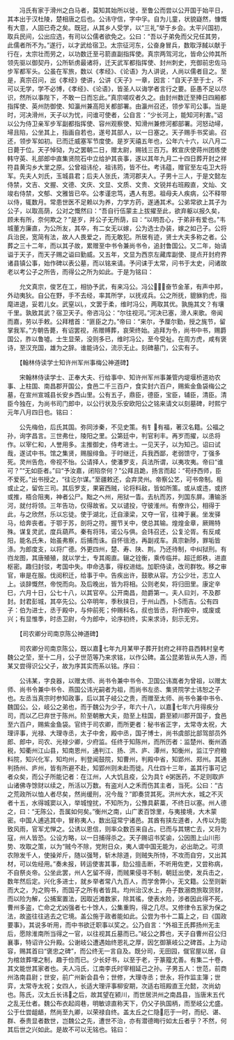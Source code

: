 <!-- { "loadSidebar": true } -->
　　冯氏有家于滑州之白马者，莫知其始所以徙，至鲁公而尝以公开国于始平日，其本出于汉杜陵，楚相唐之后也。公讳守信，字中孚。自为儿童，状貌嶷然，慷慨有大意，人固已奇之矣。既冠，从其乡人受学，以“三礼”举于乡会。太平兴国初，取兵民间，公出应选，有司以公儒者欲免之。公曰：“吾以子弟免而父兄任其劳，此儒者所不为。”遂行，以才武给宿卫。太宗征河东，公奋身冒兵，数取浮馘以献于行在，太宗壮而劳之，以功数迁至弓箭直副指挥使。真宗两驾河北，皆命公帅其所领先驱以御契丹，公所斩虏最诸将，迁天武军都指挥使、封州刺史，充御前忠佐马步军都军头。公虽在军旅，数以《孝经》、《论语》为人讲说，人尚以儒者目之。至是，真宗召问，出《孝经》使讲，公讲《天子》一章，因言：“自天子至于士，不可以无学，学不必博，《孝经》、《论语》，皆圣人以诲学者言行之要。臣愚不足以尽识，然所以事陛下，不敢一日而忘此。”真宗嗟叹者久之。由封州数迁至捧日四厢都指挥使、英州防御使、知瀛州兼高阳关都部署。由瀛州召还，领步军司公事。当是时，河决滑州，天子以为忧，问谁可使者，公自言：“少长河上，能知河利害。”诏以公为侍卫亲军步军副都指挥使、容州观察使、知滑州兼修河都部署。河怒动埽，埽且陷，公坐其上，指画自若也，遂号其部人，以一日塞之。天子赐手书奖谕。召还，领步军如初。已而迁威塞军节度使。是岁天禧五年也，公年六十六，以八月二日薨于位。天子悼恸，为之罢朝二日，赠太尉，赐钱三百万。敕宣庆使蒋州团练使韩守英、礼部郎中直集贤院石中立给护其丧事，遂以其年九月二十四日葬开封之祥符县黄沟乡大里之原。公曾祖讳伦，祖讳筠，皆不仕。考讳蕴，赠官至左屯卫大将军。先夫人刘氏，玉城县君；后夫人张氏，清河郡夫人。子男十三人，于是文懿左侍禁，文吉、文握、文德、文庆、文显、文质、文贵、文锐并右班殿直，文灿、文竣右侍禁，文郁、文雅皆已卒。公孝谨忠笃，遇人有恩。祖母夫人疾病，公不释带以侍，辄数月。常患世医不足赖以为养，力学方药，遂通其术。公弟常欲上其子为公子，以取高荫，公对之慨然曰：“吾自行伍蒙主上拔擢至此，欲弃躯以报久矣，顾未有所，奈何欺之？”是岁，并公子无所荫，曰：“以明吾心，于弟非有爱也。”韦城董方廉直，为公所友，其卒，有二女无以嫁，公为选士办装，嫁之如己子。公将兵治民，宽简有法，故人人畏爱之，而无敢犯。所居有迹，贤士大夫多称之者。公葬之三十二年，而以其子故，累赠至中书令兼尚书令，追封鲁国公。又二年，始请谥于天子，而天子赐之谥曰勤威。又五年，文显为西京左藏库副使、提点开封府界诸县镇公事，始作碑以表公墓，而以铭来请。予问诔于太常，问书于太史，问诸故老以考公子之所告，而得公之所为如此。于是为铭曰：

　　允文真宗，俊艺在工，相协予武，有来冯公。冯公，奋节金革，有声中邦，外动夷狄。自公在野，手不去经，率其所学，以抚戎兵。公之所抚，貔貅豹虎，指麾进退，妥若儿女。武窒以，文罢于柔，维时冯公，两取其优。孰施其文？有壤千里。孰致其武？宿卫天子。帝咨冯公：“尔往视河。”河决已塞，滑人来歌。帝闻而嘉，劳以手敕。公拜稽首：“匪臣之力。”帝曰：“来尔，予厘尔勤，授之旄节，留掌我军。”方朝告薨，有诏罢视，吊赠赙葬，哀荣终始。追拜为令，尚书中书，赐爵国公，胙以鲁墟。士生显荣，没则多已，维时冯公，至今受祉。在周方虎，咸有褒诗，至汉充国，雄为之辞。谁能诗公，流示无止。刻碑墓门，公实有子。

　　【翰林侍读学士知许州军州事梅公神道碑】

　　宋翰林侍读学士、正奉大夫、行给事中、知许州军州事兼管内堤堰桥道劝农事、上柱国、南昌郡开国公，食邑二千三百户，食实封六百户，赐紫金鱼袋梅公之墓，在宣州宣城县长安乡西山里。公有五子，鼎臣，德臣，宝臣，辅臣，清臣。清臣今独在，为尚书司门郎中，以公行状及乐安欧阳公之铭来请文以刻墓碑，时熙宁元年八月四日也。铭曰：

　　公先梅伯，后氏其国。弥同涉秦，不见史策。有钅有福，著汉名籍。公福之孙，询字昌言。三世弗仕，陵阳之里。公第廷中，判官利丰。再岁而擢，以丞将作。以宰仁和，人誉用多。主推御史，侍考进士。一见天子，以为知己。诏曰试哉，遂试中书。馆之集贤，赐服绯鱼。于时继迁，兵我西鄙，老弱馈守，丁强多死。灵州告危，帝视不怡。公请择人，使潘罗支，兵法所谓，以夷攻夷。帝曰“谁可？”“无如臣者。”曰“予汝嘉，闭陷奈何？”公拜且跪，扬言而起：“苟纾西师，臣不爱死。”出书授之，“往讫尔谋。”至疆敕还，会弃灵州。帝察公艺，可书帝制。相或止之，留佐三司。其后罗支，果窘西贼，论将料敌，皆如所策。或从或违，或挤或推，梧合阻夷，神者公尸。黜之ヘ州，用狱一眚。去杭而苏，列国东屏。漕输浙河，就付将领。三年告功，仅得故省。又以谴投，守彼淮州。有僚许公，相得于此，与之欣然，乐以忘徒。使于湖北，迁自濠梁，又夺一官，往裨于襄。坐发驿马，给奔丧者。于鄂于苏，剖将之符。握节关中，使总其输。煌煌金章，厥赐特殊。谋复灵武，度兵葫芦。秦有将玮，诺公与俱。会玮召还，公复沦胥。有反咸阳，能名氏朱，始虽弗察，后捕而诛。自怀徂池，再副戎车。真宗新陟，罪垢皆涤。为郎度支，以将广德。外更四州，楚、寿、陕、荆。乃还待制，中纠狱刑。有岿龙图，其唐殖殖，就以学士，专其阁直。辍之铨衡，乘传临并。超迁郎秩，进直枢密。趣归封驳，考国中失。申命选事，得权进绌。加职侍读，改司群牧。移之审官，审是在服。伐阅积迁，给事于中。告疾出许，鼓歌从容。方公少壮，志立人上。谈辞慨然，帝悦而向。及后晚出，皆为将相。公则老矣，将归田里。康定辛巳，六月十日，公七十八，以其官卒。公开南昌，勋爵第一。夫人曰刘，不及郡封。封君彭城，其卒先公。公卒明年，季秋挟日，于州山西，卜而吉。公有四子：伯为进士，丞于殿中，与仲前死；仲赐科名，叔也皆丞，将作殿中，或废或兴；有显惟季，时丞卫尉，今为郎中，论序初终，实来求诗，刻示无穷。

　　【司农卿分司南京陈公神道碑】

　　司农卿分司南京陈公，既以嘉七年九月某甲子葬开封府之祥符县西韩村皇考魏公之茔，至十二月，公子世范等乃来求铭，以作公碑。盖公昆弟皆从先人游，而某又尝得识公父子，故为序其实而系以铭。序曰：

　　公讳某，字良器，以赠太师、尚书令兼中书令、卫国公讳嵩者为曾祖，以赠太师、尚书令兼中书令、燕国公讳光嗣者为祖，而尚书左丞、集贤院学士讳恕之子也。左丞当真宗时参知政事，后以其子岐公之贵，而赠至太师、尚书令兼中书令、魏国公。公，岐公之弟也，而于魏公为少子，年六十八，以嘉七年六月得疾分司，而以乙巳弃世于陈州。阶至朝散大夫，勋至上柱国，爵至颍川郡开国子，食邑至六百户，赐紫金鱼袋。官终于司农卿，而所更者：秘书省正字，太常寺太祝，大理评事，光禄、大理寺丞，太子中舍，殿中丞，国子博士，尚书虞部比部驾部员外郎、郎中，司农、光禄少卿，少府监。任终于知陈州，而所历者：监楚州、衡州酒税，知衢州江山县，知南恩州，通判江、扬、洪、庐、潭州，知衡州，监江宁府粮料院，知兴化军，知均州，判登闻鼓院，知曹州，判殿中省，知郢州、郑州。其通判扬州、庐州，皆有所避不赴，知郢州则未赴而徙。凡仕四十三年，盖其行事可记者众矣，而公子所能记者：在江州，人大饥且疫，公为具饣粥医药，不足则取庐山诸佛寺馀财以续之，所活以万数。有盗刈人之禾而伤其主者，当死。公曰：“古之荒政所以恤人者尽矣，然尚缓刑，况今哉？”即奏贷其死。洪州大水，城之不灭者十五，水得城窦以入，举城惶扰，不知所为，公豫具薪藁，不终日以塞。州人德之，曰：“无陈公，吾属如何矣。”衡州之南，山广袤百馀里，与夷接境，大木蒙密。中国人逋逃其中，冒称夷人，数出寇常宁诸邑。其酋有挟左道者，人传以为能致风雨，官军尤惮之。公诱以恩信，则率众数百来自占。已而与其甥亡去，又将为寇，州人皆恐。公设方略，以一日捕得杀之。天子赐诏书奖谕，公因图上山川形势、攻取之策，以为“贼今不除，党附日众，夷人谓中国无能为，必出助之。可须农隙发千人，使操斧斤，随以强弩，斩木除道，则贼失所恃，不攻而自穷，又出其材，可以佐经用。”奏未报，转运使害其事，劾公擅击断，不听用佐吏，又尝称病，不自祭炎帝。公坐此罢，州人乞留不得，而贼果侵寻不制，朝廷出使，发兵击之，数年然后定。兴化多进士，就乡举者常八九百人，而学舍弊小，无文籍。公至则新而大之，为之购书，而国子之所有者皆具。均州治汉水上，舟子数溺商旅取货财，而以险为解，公捕案置法，因取近滩数家，除其徭，使表水险，涉者因此得不死。曹州多盗，亡命之尤凶强者七十馀人，公集重购，得之几尽。又修律令五家为保之法，故盗往往逃去之它境。盖公施于政者能如此。公尝为书十二篇上之，曰《国政要事》，其说多听用，而中书欲迁职事以奖之。公乃自言：“外祖王氏葬扬州无主后，愿除淮南所当得之一官，以往视其丘墓而已。”岐公之葬也，天子自曹州召公归襄事，特诏许公升殿。公谢岐公遭遇始终恩礼之厚，因乞御篆岐公之碑首。上为动容，赐其首曰“褒忠之碑”，而公终无一言自及。既分司，无田园，僦官屋以居，自为棺敛葬埋之制，趣于俭而已。少长好书，以至于老，于篆籀尤善。有集二十卷，其文能世其家者也。夫人冯氏，江南李氏时宰相延己之孙。子男五人：世范，前商州洛南县尉；世安，前广州新会县令；世修，大理寺丞；世永，将作监主簿；世弈，太常寺太祝；女四人，长适大理评事柳安期，次适右班殿直王允懿，次尚幼也。陈氏，汉太丘长讳之后，故其望在颍川，而世居洪州之南昌县，当唐末五代之乱无仕者。魏公布衣起闾巷，明敏谅直称天下，仍父子执国柄，而至岐公尤盛。公于仕尝龃龉，然尚至九卿，以荣禄自终。盖太丘之仁隐厄于一时，而纪、谌、群、泰贵显者数世，岂魏公之先，遭世不治，亦有潜德晦行如太丘者乎？不然，何其后世之兴如此。是故不可以无铭也。铭曰：


